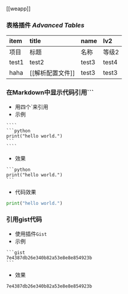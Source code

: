 [[weapp]]

### 表格插件 *Advanced Tables*

| item  | title            | name        | lv2       |
|:----- |:---------------- |:----------- |:--------- |
| 项目  | 标题             | 名称        | 等级2     |
| test1 | test2            | test3       | test4     |
| haha  | [[解析配置文件]] | test3 | test3 |

### 在Markdown中显示代码引用```
- 用四个`来引用
- 示例

`````
````
```python
print("hello world.")
```
````
`````

- 效果

````
```python
print("hello world.")
```
````

- 代码效果

```python
print("hello world.")
```

### 引用gist代码
- 使用插件`Gist`
- 示例

````
```gist
7e4387db26e340b82a53e8e8e854923b
```
````
- 效果

```gist
7e4387db26e340b82a53e8e8e854923b
```
